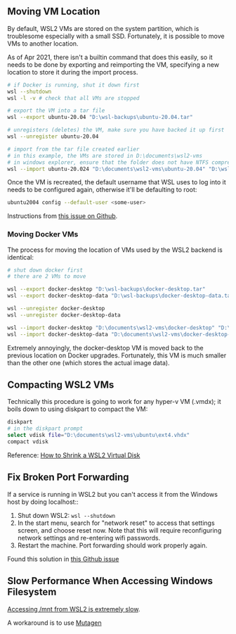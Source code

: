 
## Moving VM Location

By default, WSL2 VMs are stored on the system partition, which is troublesome especially with a small SSD. Fortunately, it is possible to move VMs to another location.

As of Apr 2021, there isn't a builtin command that does this easily, so it needs to be done by exporting and reimporting the VM, specifying a new location to store it during the import process.

```sh
# if Docker is running, shut it down first
wsl --shutdown
wsl -l -v # check that all VMs are stopped

# export the VM into a tar file
wsl --export ubuntu-20.04 "D:\wsl-backups\ubuntu-20.04.tar"

# unregisters (deletes) the VM, make sure you have backed it up first
wsl --unregister ubuntu-20.04

# import from the tar file created earlier
# in this example, the VMs are stored in D:\documents\wsl2-vms
# in windows explorer, ensure that the folder does not have NTFS compression enabled (hyper-v machines cant start if stored in an NTFS compressed folder)
wsl --import ubuntu-20.024 "D:\documents\wsl2-vms\ubuntu-20.04" "D:\wsl-backups\ubuntu-20.04.tar" --version 2
```

Once the VM is recreated, the default username that WSL uses to log into it needs to be configured again, otherwise it'll be defaulting to root:

```sh
ubuntu2004 config --default-user <some-user>
```

Instructions from [this issue on Github](https://github.com/MicrosoftDocs/WSL/issues/412#issuecomment-629387956).

### Moving Docker VMs

The process for moving the location of VMs used by the WSL2 backend is identical:

```sh
# shut down docker first
# there are 2 VMs to move

wsl --export docker-desktop "D:\wsl-backups\docker-desktop.tar"
wsl --export docker-desktop-data "D:\wsl-backups\docker-desktop-data.tar"

wsl --unregister docker-desktop
wsl --unregister docker-desktop-data

wsl --import docker-desktop "D:\documents\wsl2-vms\docker-desktop" "D:\wsl-backups\docker-desktop.tar" --version 2
wsl --import docker-desktop-data "D:\documents\wsl2-vms\docker-desktop-data" "D:\wsl-backups\docker-desktop-data.tar" --version 2
```

Extremely annoyingly, the docker-desktop VM is moved back to the previous location on Docker upgrades. Fortunately, this VM is much smaller than the other one (which stores the actual image data).

## Compacting WSL2 VMs

Technically this procedure is going to work for any hyper-v VM (.vmdx); it boils down to using diskpart to compact the VM:

```sh
diskpart
# in the diskpart prompt
select vdisk file="D:\documents\wsl2-vms\ubuntu\ext4.vhdx"
compact vdisk
```

Reference: [How to Shrink a WSL2 Virtual Disk](https://stephenreescarter.net/how-to-shrink-a-wsl2-virtual-disk/)

## Fix Broken Port Forwarding

If a service is running in WSL2 but you can't access it from the Windows host by doing localhost:<portNumber>:

1. Shut down WSL2: `wsl --shutdown`
2. In the start menu, search for "network reset" to access that settings screen, and choose reset now. Note that this will require reconfiguring network settings and re-entering wifi passwords.
3. Restart the machine. Port forwarding should work properly again.

Found this solution in [this Github issue](https://github.com/microsoft/WSL/issues/4636#issuecomment-706967150)

## Slow Performance When Accessing Windows Filesystem

[Accessing /mnt from WSL2 is extremely slow](https://github.com/microsoft/WSL/issues/4197#issuecomment-1035966064).

A workaround is to use [Mutagen](https://j0eii.cwh-labs.com/wsl2-extremely-slow-file-read-fix-mutagen/)
